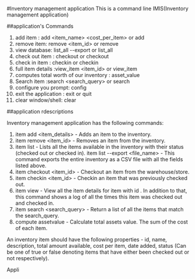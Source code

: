 #Inventory management application
This is a command line IMIS(Inventory management application) 

##application's Commands

1. add item : add <item_name> <quantity> <cost_per_item> or add
2. remove item: remove <item_id> or remove
3. view database: list_all --export <filename> or list_all
4. check out item : checkout <number> or checkout
5. check in item : checkin <number> or checkin
6. full item details :view_item <item_id> or view_item
7. computes total worth of our inventory : asset_value
8. Search item :search <search_query> or search
9. configure you prompt: config <prompt string>
10. exit the application : exit or quit
11. clear window/shell: clear


##application rdescriptions

Inventory management application has the following commands:
1. item add <item_details> - Adds an item to the inventory.
2. item remove <item_id> - Removes an item from the inventory.
3. item list - Lists all the items available in the inventory with their status (checked out or checked in).
item list --export <file_name> - This command exports the entire inventory as a CSV file with all the fields listed above.
4. item checkout <item_id> - Checkout an item from the warehouse/store.
5. item checkin <item_id> - Checkin an item that was previously checked out.
6. item view <id> - View all the item details for item with id <id>. In addition to that, this command shows a log of all the times this item was checked out and checked in.
7. item search <search_query> - Return a list of all the items that match the search_query.
8. compute assetvalue - Calculate total assets value. The sum of the cost of each item.

An inventory item should have the following properties - id, name, description, total amount available, cost per item, date added, status (Can be one of true or false denoting items that have either been checked out or not respectively).

Appli